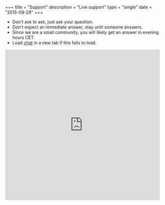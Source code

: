 +++
title = "Support"
description = "Live support"
type = "single"
date = "2015-09-29"
+++

* Don't ask to ask, just ask your question.
* Don't expect an immediate answer, stay until someone answers.
* Since we are a small community, you will likely get an answer in evening hours CET.
* Load [chat](https://kiwiirc.com/client/chat.freenode.net/?nick=SabayonGuest|?&theme=cli#sabayon) in a new tab if this fails to load.

<iframe src="https://kiwiirc.com/client/chat.freenode.net/?nick=SabayonGuest|?&theme=cli#sabayon"
        style="border:0; width:100%; height:490px;">
</iframe>
